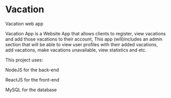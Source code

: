 # Vacation
Vacation web app

Vacation App is a Website App that allows clients to register, view vacations and add those vacations to their account,
This app (will)includes an admin section that will be able to view user profiles with their added vacations, add vacations, 
make vacations unavailable, view statistics and etc.


This project uses:

NodeJS for the back-end

ReactJS for the front-end

MySQL for the database

